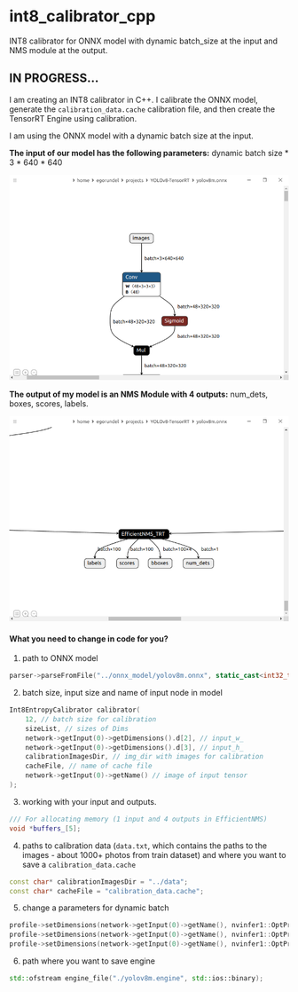 # int8_calibrator_cpp
INT8 calibrator for ONNX model with dynamic batch_size at the input and NMS module at the output.

## **IN PROGRESS...**

I am creating an INT8 calibrator in C++. I calibrate the ONNX model, generate the `calibration_data.cache` calibration file, and then create the TensorRT Engine using calibration.

I am using the ONNX model with a dynamic batch size at the input. 

**The input of our model has the following parameters:**
dynamic batch size * 3 * 640 * 640

![input](./images/input.png)

**The output of my model is an NMS Module with 4 outputs:** 
num_dets, boxes, scores, labels.

![output](./images/output.png)



#### What you need to change in code for you?

1. path to ONNX model

```cpp
parser->parseFromFile("../onnx_model/yolov8m.onnx", static_cast<int32_t>(nvinfer1::ILogger::Severity::kWARNING));
```

2. batch size, input size and name of input node in model

```cpp
Int8EntropyCalibrator calibrator(
    12, // batch size for calibration 
    sizeList, // sizes of Dims
    network->getInput(0)->getDimensions().d[2], // input_w_
    network->getInput(0)->getDimensions().d[3], // input_h_
    calibrationImagesDir, // img_dir with images for calibration
    cacheFile, // name of cache file
    network->getInput(0)->getName() // image of input tensor
);
```

3. working with your input and outputs.

```cpp
/// For allocating memory (1 input and 4 outputs in EfficientNMS)
void *buffers_[5];
```

4. paths to calibration data (`data.txt`, which contains the paths to the images - about 1000+ photos from train dataset) and where you want to save a `calibration_data.cache`

```cpp
const char* calibrationImagesDir = "../data";
const char* cacheFile = "calibration_data.cache";
```

5. change a parameters for dynamic batch

```cpp
profile->setDimensions(network->getInput(0)->getName(), nvinfer1::OptProfileSelector::kMIN, nvinfer1::Dims4{1, 3, network->getInput(0)->getDimensions().d[2], network->getInput(0)->getDimensions().d[3]});
profile->setDimensions(network->getInput(0)->getName(), nvinfer1::OptProfileSelector::kOPT, nvinfer1::Dims4{6, 3, network->getInput(0)->getDimensions().d[2], network->getInput(0)->getDimensions().d[3]});
profile->setDimensions(network->getInput(0)->getName(), nvinfer1::OptProfileSelector::kMAX, nvinfer1::Dims4{12, 3, network->getInput(0)->getDimensions().d[2], network->getInput(0)->getDimensions().d[3]});
```

6. path where you want to save engine

```cpp
std::ofstream engine_file("./yolov8m.engine", std::ios::binary);
```

